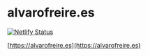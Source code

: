 # alvarofreire.es

[![Netlify Status](https://api.netlify.com/api/v1/badges/c1e4d516-ccb3-4113-9831-602be062e431/deploy-status)](https://app.netlify.com/sites/alvarofreire/deploys)

[https://alvarofreire.es](https://alvarofreire.es)

